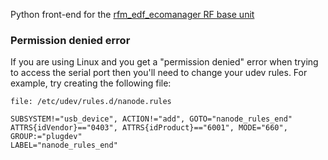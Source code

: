 Python front-end for the [rfm_edf_ecomanager RF base unit](/JackKelly/rfm_edf_ecomanager/)

### Permission denied error

If you are using Linux and you get a "permission denied" error when trying
to access the serial port then you'll need to change your udev rules.
For example, try creating the following file:

```file: /etc/udev/rules.d/nanode.rules```

```
SUBSYSTEM!="usb_device", ACTION!="add", GOTO="nanode_rules_end"
ATTRS{idVendor}=="0403", ATTRS{idProduct}=="6001", MODE="660", GROUP:="plugdev" 
LABEL="nanode_rules_end"
```